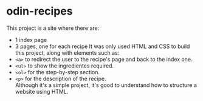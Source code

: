 # odin-recipes
This project is a site where there are:
- 1 index page
- 3 pages, one for each recipe
It was only used HTML and CSS to build this project, along with elements such as:
- `<a>` to redirect the user to the recipe's page and back to the index one.
- `<ul>` to show the ingredientes required.
- `<ol>` for the step-by-step section.
- `<p>` for the description of the recipe.  
Although it's a simple project, it's good to understand how to structure a website using HTML.